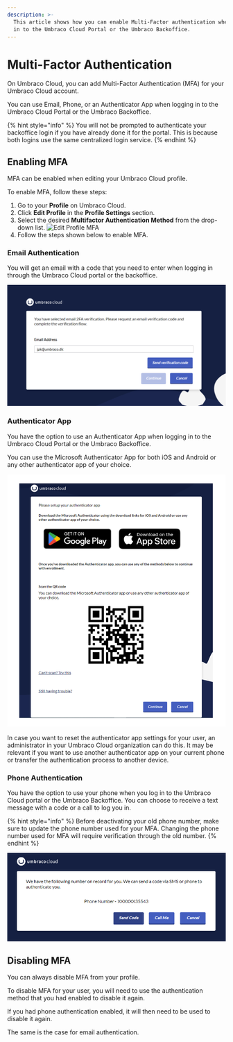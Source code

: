 ```yaml
---
description: >-
  This article shows how you can enable Multi-Factor authentication when you log
  in to the Umbraco Cloud Portal or the Umbraco Backoffice.
---
```


# Multi-Factor Authentication

On Umbraco Cloud, you can add Multi-Factor Authentication (MFA) for your Umbraco Cloud account.

You can use Email, Phone, or an Authenticator App when logging in to the Umbraco Cloud Portal or the Umbraco Backoffice.

{% hint style="info" %}
You will not be prompted to authenticate your backoffice login if you have already done it for the portal. This is because both logins use the same centralized login service.
{% endhint %}

## Enabling MFA

MFA can be enabled when editing your Umbraco Cloud profile.

To enable MFA, follow these steps:

1. Go to your **Profile** on Umbraco Cloud.
2. Click **Edit Profile** in the **Profile Settings** section.
3. Select the desired **Multifactor Authentication Method** from the drop-down list. ![Edit Profile MFA](images/Edit\_Profile\_MFA.png)
4. Follow the steps shown below to enable MFA.

### Email Authentication

You will get an email with a code that you need to enter when logging in through the Umbraco Cloud portal or the backoffice.

![Email authentication](images/email-auth.png)

### Authenticator App

You have the option to use an Authenticator App when logging in to the Umbraco Cloud Portal or the Umbraco Backoffice.

You can use the Microsoft Authenticator App for both iOS and Android or any other authenticator app of your choice.

![Authenticator app](images/auth-app.png)

In case you want to reset the authenticator app settings for your user, an administrator in your Umbraco Cloud organization can do this. It may be relevant if you want to use another authenticator app on your current phone or transfer the authentication process to another device.

### Phone Authentication

You have the option to use your phone when you log in to the Umbraco Cloud portal or the Umbraco Backoffice. You can choose to receive a text message with a code or a call to log you in.

{% hint style="info" %}
Before deactivating your old phone number, make sure to update the phone number used for your MFA. Changing the phone number used for MFA will require verification through the old number.
{% endhint %}

![Phone authentication](images/Phone-auth.png)

## Disabling MFA

You can always disable MFA from your profile.

To disable MFA for your user, you will need to use the authentication method that you had enabled to disable it again.

If you had phone authentication enabled, it will then need to be used to disable it again.

The same is the case for email authentication.
